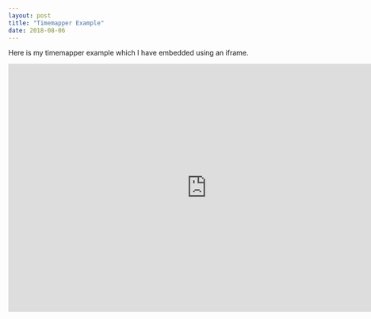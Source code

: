 ```yaml
---
layout: post
title: "Timemapper Example"
date: 2018-08-06
---
```


<div class="blurb">
	<p>Here is my timemapper example which I have embedded using an iframe.</p>
<iframe src="https://timemapper.okfnlabs.org/anon/7nzn19-copy-of-timemapper-template?embed=1" frameborder="0" style="border: none;" width="800;" height="500;"></iframe>
  </div>
